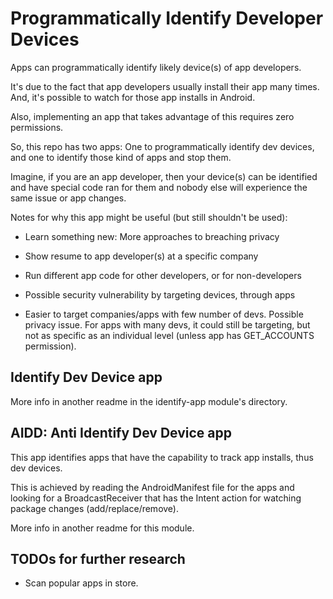 # Programmatically Identify Developer Devices

Apps can programmatically identify likely device(s) of app developers.

It's due to the fact that app developers usually install their app many times. And, it's possible to watch for those app installs in Android.

Also, implementing an app that takes advantage of this requires zero permissions.

So, this repo has two apps: One to programmatically identify dev devices, and one to identify those kind of apps and stop them.

Imagine, if you are an app developer, then your device(s) can be identified and have special code ran for them and nobody else will experience the same issue or app changes.

Notes for why this app might be useful (but still shouldn't be used):

- Learn something new: More approaches to breaching privacy
- Show resume to app developer(s) at a specific company
- Run different app code for other developers, or for non-developers
- Possible security vulnerability by targeting devices, through apps

- Easier to target companies/apps with few number of devs. Possible privacy issue. For apps with many devs, it could still be targeting, but not as specific as an individual level (unless app has GET_ACCOUNTS permission).



## Identify Dev Device app

More info in another readme in the identify-app module's directory.



## AIDD: Anti Identify Dev Device app

This app identifies apps that have the capability to track app installs, thus dev devices.

This is achieved by reading the AndroidManifest file for the apps and looking for a BroadcastReceiver that has the Intent action for watching package changes (add/replace/remove).

More info in another readme for this module.



## TODOs for further research

- Scan popular apps in store.
